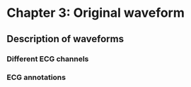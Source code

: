 # Chapter 3: Original waveform

## Description of waveforms
### Different ECG channels
### ECG annotations